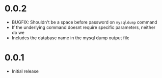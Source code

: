 
# 0.0.2
 * BUGFIX: Shouldn't be a space before password on `mysqldump` command
 * If the underlying command doesnt require specific parameters, neither do we
 * Includes the database name in the mysql dump output file
# 0.0.1
 * Initial release

